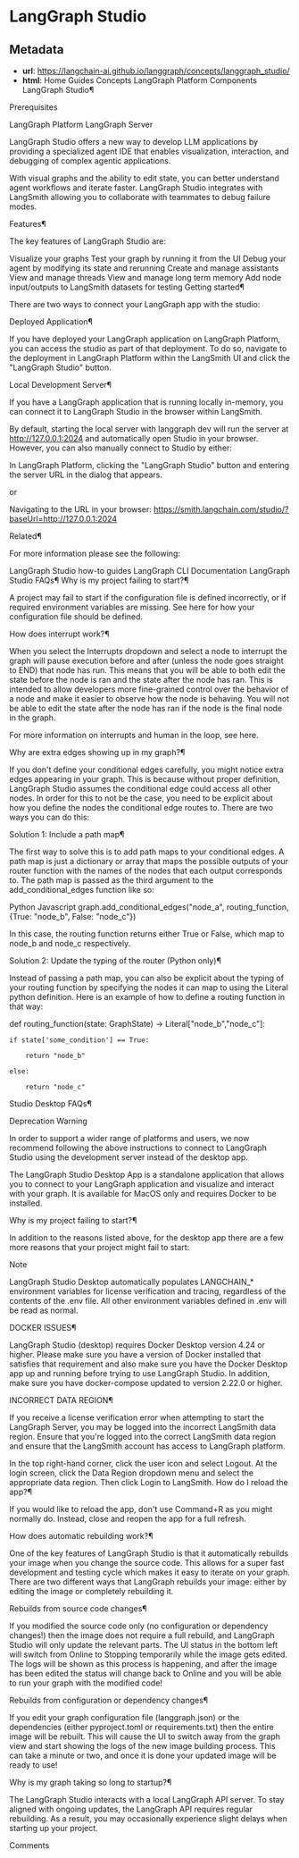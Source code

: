 # LangGraph Studio



## Metadata

- **url**: https://langchain-ai.github.io/langgraph/concepts/langgraph_studio/
- **html**: Home
Guides
Concepts
LangGraph Platform
Components
LangGraph Studio¶

Prerequisites

LangGraph Platform
LangGraph Server

LangGraph Studio offers a new way to develop LLM applications by providing a specialized agent IDE that enables visualization, interaction, and debugging of complex agentic applications.

With visual graphs and the ability to edit state, you can better understand agent workflows and iterate faster. LangGraph Studio integrates with LangSmith allowing you to collaborate with teammates to debug failure modes.

Features¶

The key features of LangGraph Studio are:

Visualize your graphs
Test your graph by running it from the UI
Debug your agent by modifying its state and rerunning
Create and manage assistants
View and manage threads
View and manage long term memory
Add node input/outputs to LangSmith datasets for testing
Getting started¶

There are two ways to connect your LangGraph app with the studio:

Deployed Application¶

If you have deployed your LangGraph application on LangGraph Platform, you can access the studio as part of that deployment. To do so, navigate to the deployment in LangGraph Platform within the LangSmith UI and click the "LangGraph Studio" button.

Local Development Server¶

If you have a LangGraph application that is running locally in-memory, you can connect it to LangGraph Studio in the browser within LangSmith.

By default, starting the local server with langgraph dev will run the server at http://127.0.0.1:2024 and automatically open Studio in your browser. However, you can also manually connect to Studio by either:

In LangGraph Platform, clicking the "LangGraph Studio" button and entering the server URL in the dialog that appears.

or

Navigating to the URL in your browser:
https://smith.langchain.com/studio/?baseUrl=http://127.0.0.1:2024

Related¶

For more information please see the following:

LangGraph Studio how-to guides
LangGraph CLI Documentation
LangGraph Studio FAQs¶
Why is my project failing to start?¶

A project may fail to start if the configuration file is defined incorrectly, or if required environment variables are missing. See here for how your configuration file should be defined.

How does interrupt work?¶

When you select the Interrupts dropdown and select a node to interrupt the graph will pause execution before and after (unless the node goes straight to END) that node has run. This means that you will be able to both edit the state before the node is ran and the state after the node has ran. This is intended to allow developers more fine-grained control over the behavior of a node and make it easier to observe how the node is behaving. You will not be able to edit the state after the node has ran if the node is the final node in the graph.

For more information on interrupts and human in the loop, see here.

Why are extra edges showing up in my graph?¶

If you don't define your conditional edges carefully, you might notice extra edges appearing in your graph. This is because without proper definition, LangGraph Studio assumes the conditional edge could access all other nodes. In order for this to not be the case, you need to be explicit about how you define the nodes the conditional edge routes to. There are two ways you can do this:

Solution 1: Include a path map¶

The first way to solve this is to add path maps to your conditional edges. A path map is just a dictionary or array that maps the possible outputs of your router function with the names of the nodes that each output corresponds to. The path map is passed as the third argument to the add_conditional_edges function like so:

Python
Javascript
graph.add_conditional_edges("node_a", routing_function, {True: "node_b", False: "node_c"})


In this case, the routing function returns either True or False, which map to node_b and node_c respectively.

Solution 2: Update the typing of the router (Python only)¶

Instead of passing a path map, you can also be explicit about the typing of your routing function by specifying the nodes it can map to using the Literal python definition. Here is an example of how to define a routing function in that way:

def routing_function(state: GraphState) -> Literal["node_b","node_c"]:

    if state['some_condition'] == True:

        return "node_b"

    else:

        return "node_c"

Studio Desktop FAQs¶

Deprecation Warning

In order to support a wider range of platforms and users, we now recommend following the above instructions to connect to LangGraph Studio using the development server instead of the desktop app.

The LangGraph Studio Desktop App is a standalone application that allows you to connect to your LangGraph application and visualize and interact with your graph. It is available for MacOS only and requires Docker to be installed.

Why is my project failing to start?¶

In addition to the reasons listed above, for the desktop app there are a few more reasons that your project might fail to start:

Note

LangGraph Studio Desktop automatically populates LANGCHAIN_* environment variables for license verification and tracing, regardless of the contents of the .env file. All other environment variables defined in .env will be read as normal.

DOCKER ISSUES¶

LangGraph Studio (desktop) requires Docker Desktop version 4.24 or higher. Please make sure you have a version of Docker installed that satisfies that requirement and also make sure you have the Docker Desktop app up and running before trying to use LangGraph Studio. In addition, make sure you have docker-compose updated to version 2.22.0 or higher.

INCORRECT DATA REGION¶

If you receive a license verification error when attempting to start the LangGraph Server, you may be logged into the incorrect LangSmith data region. Ensure that you're logged into the correct LangSmith data region and ensure that the LangSmith account has access to LangGraph platform.

In the top right-hand corner, click the user icon and select Logout.
At the login screen, click the Data Region dropdown menu and select the appropriate data region. Then click Login to LangSmith.
How do I reload the app?¶

If you would like to reload the app, don't use Command+R as you might normally do. Instead, close and reopen the app for a full refresh.

How does automatic rebuilding work?¶

One of the key features of LangGraph Studio is that it automatically rebuilds your image when you change the source code. This allows for a super fast development and testing cycle which makes it easy to iterate on your graph. There are two different ways that LangGraph rebuilds your image: either by editing the image or completely rebuilding it.

Rebuilds from source code changes¶

If you modified the source code only (no configuration or dependency changes!) then the image does not require a full rebuild, and LangGraph Studio will only update the relevant parts. The UI status in the bottom left will switch from Online to Stopping temporarily while the image gets edited. The logs will be shown as this process is happening, and after the image has been edited the status will change back to Online and you will be able to run your graph with the modified code!

Rebuilds from configuration or dependency changes¶

If you edit your graph configuration file (langgraph.json) or the dependencies (either pyproject.toml or requirements.txt) then the entire image will be rebuilt. This will cause the UI to switch away from the graph view and start showing the logs of the new image building process. This can take a minute or two, and once it is done your updated image will be ready to use!

Why is my graph taking so long to startup?¶

The LangGraph Studio interacts with a local LangGraph API server. To stay aligned with ongoing updates, the LangGraph API requires regular rebuilding. As a result, you may occasionally experience slight delays when starting up your project.

Comments

